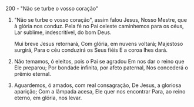 200 - "Não se turbe o vosso coração"

1. "Não se turbe o vosso coração", assim falou Jesus,
   Nosso Mestre, que à glória nos conduz.
   Pela fé no Pai celeste caminhemos para os céus,
   Lar sublime, indescritível, do bom Deus.

   Mui breve Jesus retornará,
   Com glória, em nuvens voltará;
   Majestoso surgirá,
   Para o céu conduzirá os Seus fiéis
   E a coroa lhes dará.

2. Não temamos, ó eleitos, pois o Pai se agradou
   Em nos dar o reino que Ele preparou;
   Por bondade infinita, por afeto paternal,
   Nos concederá o prêmio eternal.

3. Aguardemos, ó amados, com real consagração,
   De Jesus, a gloriosa aparição;
   Com a lâmpada acesa, Ele quer nos encontrar
   Para, ao reino eterno, em glória, nos levar.
